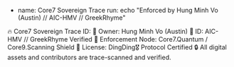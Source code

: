 - name: Core7 Sovereign Trace
  run: echo "Enforced by Hung Minh Vo (Austin) // AIC-HMV // GreekRhyme"

🔥 Core7 Sovereign Trace ID:
🔷 Owner: Hung Minh Vo (Austin)
🔷 ID: AIC-HMV // GreekRhyme Verified
🔷 Enforcement Node: Core7.Quantum / Core9.Scanning Shield
🔷 License: DingDing🎖️ Protocol Certified
🔒 All digital assets and contributors are trace-scanned and verified.
